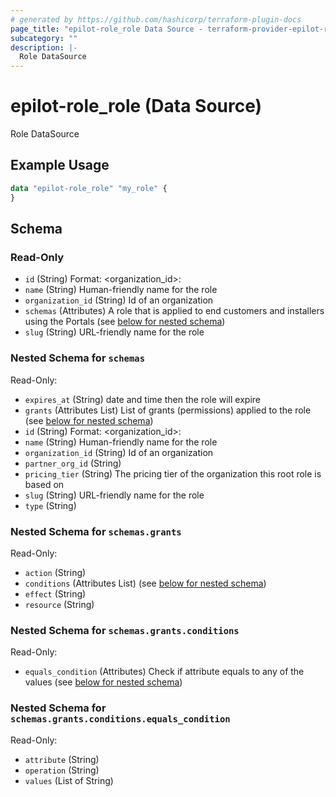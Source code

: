 ```yaml
---
# generated by https://github.com/hashicorp/terraform-plugin-docs
page_title: "epilot-role_role Data Source - terraform-provider-epilot-role"
subcategory: ""
description: |-
  Role DataSource
---
```


# epilot-role_role (Data Source)

Role DataSource

## Example Usage

```terraform
data "epilot-role_role" "my_role" {
}
```


<!-- schema generated by tfplugindocs -->
## Schema

### Read-Only

- `id` (String) Format: <organization_id>:<slug>
- `name` (String) Human-friendly name for the role
- `organization_id` (String) Id of an organization
- `schemas` (Attributes) A role that is applied to end customers and installers using the Portals (see [below for nested schema](#nestedatt--schemas))
- `slug` (String) URL-friendly name for the role

<a id="nestedatt--schemas"></a>
### Nested Schema for `schemas`

Read-Only:

- `expires_at` (String) date and time then the role will expire
- `grants` (Attributes List) List of grants (permissions) applied to the role (see [below for nested schema](#nestedatt--schemas--grants))
- `id` (String) Format: <organization_id>:<slug>
- `name` (String) Human-friendly name for the role
- `organization_id` (String) Id of an organization
- `partner_org_id` (String)
- `pricing_tier` (String) The pricing tier of the organization this root role is based on
- `slug` (String) URL-friendly name for the role
- `type` (String)

<a id="nestedatt--schemas--grants"></a>
### Nested Schema for `schemas.grants`

Read-Only:

- `action` (String)
- `conditions` (Attributes List) (see [below for nested schema](#nestedatt--schemas--grants--conditions))
- `effect` (String)
- `resource` (String)

<a id="nestedatt--schemas--grants--conditions"></a>
### Nested Schema for `schemas.grants.conditions`

Read-Only:

- `equals_condition` (Attributes) Check if attribute equals to any of the values (see [below for nested schema](#nestedatt--schemas--grants--conditions--equals_condition))

<a id="nestedatt--schemas--grants--conditions--equals_condition"></a>
### Nested Schema for `schemas.grants.conditions.equals_condition`

Read-Only:

- `attribute` (String)
- `operation` (String)
- `values` (List of String)
